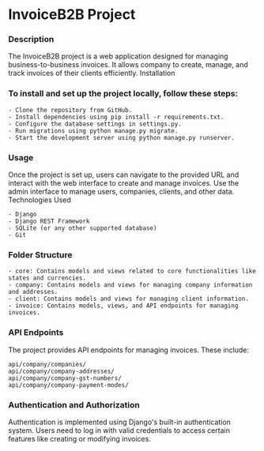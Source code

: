 # InvoiceB2B Project
### Description

The InvoiceB2B project is a web application designed for managing business-to-business invoices. It allows company to create, manage, and track invoices of their clients efficiently.
Installation

### To install and set up the project locally, follow these steps:

    - Clone the repository from GitHub.
    - Install dependencies using pip install -r requirements.txt.
    - Configure the database settings in settings.py.
    - Run migrations using python manage.py migrate.
    - Start the development server using python manage.py runserver.

### Usage

Once the project is set up, users can navigate to the provided URL and interact with the web interface to create and manage invoices. Use the admin interface to manage users, companies, clients, and other data.
Technologies Used

    - Django
    - Django REST Framework
    - SQLite (or any other supported database)
    - Git

### Folder Structure

    - core: Contains models and views related to core functionalities like states and currencies.
    - company: Contains models and views for managing company information and addresses.
    - client: Contains models and views for managing client information.
    - invoice: Contains models, views, and API endpoints for managing invoices.

### API Endpoints

The project provides API endpoints for managing invoices. These include:

    api/company/companies/
    api/company/company-addresses/
    api/company/company-gst-numbers/
    api/company/company-payment-modes/

### Authentication and Authorization

Authentication is implemented using Django's built-in authentication system. Users need to log in with valid credentials to access certain features like creating or modifying invoices.
